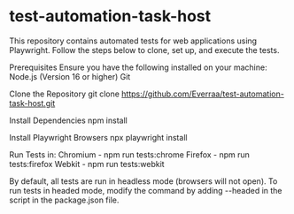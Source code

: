 # test-automation-task-host
This repository contains automated tests for web applications using Playwright. Follow the steps below to clone, set up, and execute the tests.

Prerequisites
Ensure you have the following installed on your machine:
Node.js (Version 16 or higher)
Git 

Clone the Repository
git clone https://github.com/Everraa/test-automation-task-host.git

Install Dependencies
npm install

Install Playwright Browsers
npx playwright install

Run Tests in: 
Chromium - npm run tests:chrome
Firefox - npm run tests:firefox
Webkit - npm run tests:webkit

By default, all tests are run in headless mode (browsers will not open). To run tests in headed mode, modify the command by adding --headed in the script in the package.json file.